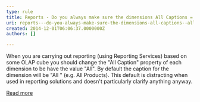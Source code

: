 ```yaml
---
type: rule
title: Reports - Do you always make sure the dimensions All Captions = All?
uri: reports---do-you-always-make-sure-the-dimensions-all-captions--all
created: 2014-12-01T06:06:37.0000000Z
authors: []

---
```


When you are carrying out reporting (using Reporting  Services) based on some OLAP cube you should change the "All Caption"  property of each dimension to be have the value "All". By default the  caption for the dimension will be "All " (e.g. All  Products). This default is distracting when used in reporting solutions  and doesn't particularly clarify anything anyway.

[Read more](http&#58;//www.ssw.com.au/ssw/Standards/Rules/RulesToBetterBusinessIntelligence.aspx#AllDimensionsTag)

